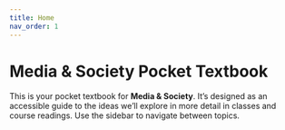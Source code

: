 ```yaml
---
title: Home
nav_order: 1
---
```


# Media & Society Pocket Textbook

This is your pocket textbook for **Media & Society**. It’s designed as an accessible guide to the ideas we’ll explore in more detail in classes and course readings. Use the sidebar to navigate between topics.